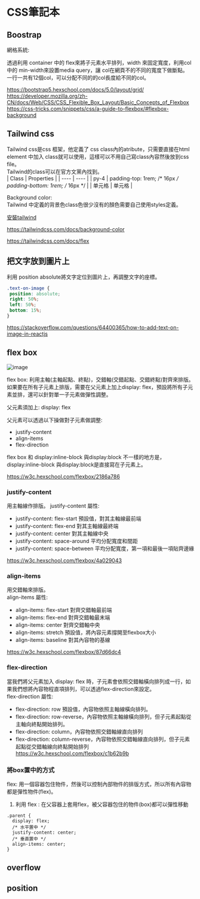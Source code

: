 # CSS筆記本
## Boostrap
網格系統:    

透過利用 container 中的 flex來將子元素水平排列，width 來固定寬度，利用col 中的 min-width來設置media query，讓 col在網頁不的不同的寬度下做斷點。   
一行一共有12個col，可以分配不同的的col長度給不同的col。   
   
https://bootstrap5.hexschool.com/docs/5.0/layout/grid/   
https://developer.mozilla.org/zh-CN/docs/Web/CSS/CSS_Flexible_Box_Layout/Basic_Concepts_of_Flexbox   
https://css-tricks.com/snippets/css/a-guide-to-flexbox/#flexbox-background



## Tailwind css
Tailwind css是css 框架，他定義了 css class內的atribute，只需要直接在html element 中加入 class就可以使用，這樣可以不用自己寫class內容然後放到css file。   
Tailwind的class可以在官方文黨內找到。   
|  Class  | Properties  |
|  ----  | ----  |
| py-4  | padding-top: 1rem; /* 16px */ <br> padding-bottom: 1rem; /* 16px */ |
| 单元格  | 单元格 |   


Background color:    
Tailwind 中定義的背景色class色很少沒有的顏色需要自己使用styles定義。    

[安裝tailwind](https://tailwindcss.com/docs/guides/create-react-app)   

https://tailwindcss.com/docs/background-color   

https://tailwindcss.com/docs/flex

## 把文字放到圖片上
 利用 position absolute將文字定位到圖片上，再調整文字的座標。
 ```css
.text-on-image {
  position: absolute;
  right: 50%;
  left: 50%;
  bottom: 15%;
}
```
https://stackoverflow.com/questions/64400365/how-to-add-text-on-image-in-reactjs
## flex box
![image](https://user-images.githubusercontent.com/79159894/217377949-132ea2a8-1131-4ce6-b5a0-1aac5a328f26.png)

flex box: 利用主軸(主軸起點、終點)，交錯軸(交錯起點、交錯終點)對齊來排版。   
如果要在所有子元素上排版，需要在父元素上加上display: flex，預設將所有子元素並排，還可以針對單一子元素做彈性調整。        

父元素須加上:  display: flex   

父元素可以透過以下操做對子元素做調整:   
  - justify-content   
  - align-items   
  - flex-direction   
 
flex box 和 display:inline-block 與display:block 不一樣的地方是，display:inline-block 與display:block是直接寫在子元素上。   

https://w3c.hexschool.com/flexbox/2186a786


### justify-content 
用主軸線作排版。 
justify-content 屬性:     
- justify-content: flex-start  預設值，對其主軸線最前端
- justify-content: flex-end 對其主軸線最終端
- justify-content: center 對其主軸線中央
- justify-content: space-around 平均分配寬度和間距
- justify-content: space-between 平均分配寬度，第一項和最後一項貼齊邊緣   

https://w3c.hexschool.com/flexbox/4a029043

### align-items
用交錯軸來排版。   
align-items 屬性:   
- align-items: flex-start 對齊交錯軸最前端
- align-items: flex-end 對齊交錯軸最末端
- align-items: center 對齊交錯軸中央
- align-items: stretch 預設值，將內容元素撐開至flexbox大小
- align-items: baseline 對其內容物的基線   

https://w3c.hexschool.com/flexbox/87d66dc4

### flex-direction
當我們將父元素加入 display: flex 時，子元素會依照交錯軸橫向排列成一行，如果我們想將內容物程直項排列，可以透過flex-direction來設定。   
flex-direction 屬性:      
- flex-direction: row 預設值，內容物依照主軸線橫向排列。
- flex-direction: row-reverse，內容物依照主軸線橫向排列，但子元素起點從主軸向終點開始排列。
- flex-direction: column，內容物依照交錯軸線直向排列
- flex-direction: column-reverse，內容物依照交錯軸線直向排列，但子元素起點從交錯軸線向終點開始排列
https://w3c.hexschool.com/flexbox/c1b62b9b
### 將box置中的方式
flex: 用一個容器包住物件，然後可以控制內部物件的排版方式，所以所有內容物都是彈性物件(flex)。
1. 利用 flex : 在父容器上套用flex，被父容器包住的物件(box)都可以彈性移動
```
.parent {
  display: flex;
  /* 水平置中 */
  justify-content: center;    
  /* 垂直置中 */
  align-items: center;        
}
```


## overflow

## position
